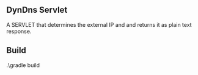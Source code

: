 ## DynDns Servlet ##
A SERVLET that determines the external IP and and returns it as plain text response. 

## Build ##
.\gradle build
